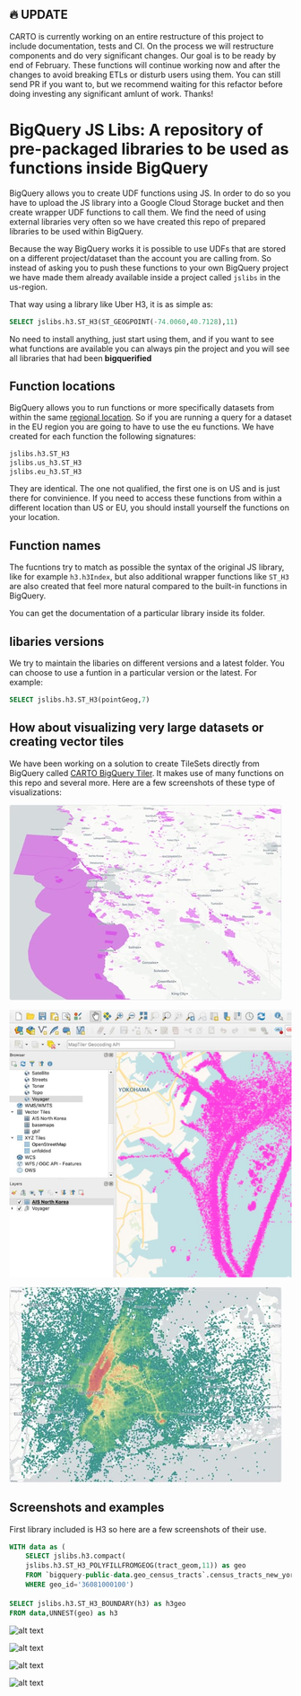 ## 🔥 UPDATE ##

CARTO is currently working on an entire restructure of this project to include documentation, tests and CI. On the process we will restructure components and do very significant changes. Our goal is to be ready by end of February. These functions will continue working now and after the changes to avoid breaking ETLs or disturb users using them. You can still send PR if you want to, but we recommend waiting for this refactor before doing investing any significant amlunt of work. Thanks!

# BigQuery JS Libs: A repository of pre-packaged libraries to be used as functions inside BigQuery

BigQuery allows you to create UDF functions using JS. In order to do so you have to upload the JS library into a Google Cloud Storage bucket and then create wrapper UDF functions to call them. We find the need of using external libraries very often so we have created this repo of prepared libraries to be used within BigQuery.

Because the way BigQuery works it is possible to use UDFs that are stored on a different project/dataset than the account you are calling from. So instead of asking you to push these functions to your own BigQuery project we have made them already available inside a project called `jslibs` in the us-region.

That way using a library like Uber H3, it is as simple as:

``` sql
SELECT jslibs.h3.ST_H3(ST_GEOGPOINT(-74.0060,40.7128),11)
```

No need to install anything, just start using them, and if you want to see what functions are available you can always pin the project and you will see all libraries that had been **bigquerified**

## Function locations

BigQuery allows you to run functions or more specifically datasets from within the same [regional location](https://cloud.google.com/bigquery/docs/locations). So if you are running a query for a dataset in the EU region you are going to have to use the eu functions. We have created for each function the following signatures:

```
jslibs.h3.ST_H3
jslibs.us_h3.ST_H3
jslibs.eu_h3.ST_H3
```
They are identical. The one not qualified, the first one is on US and is just there for convinience. If you need to access these functions from within a different location than US or EU, you should install yourself the functions on your location. 

## Function names ##

The fucntions try to match as possible the syntax of the original JS library, like for example `h3.h3Index`, but also additional wrapper functions like `ST_H3` are also created that feel more natural compared to the built-in functions in BigQuery.

You can get the documentation of a particular library inside its folder.

## libaries versions ##

We try to maintain the libaries on different versions and a latest folder. You can choose to use a funtion in a particular version or the latest. For example:

``` sql
SELECT jslibs.h3.ST_H3(pointGeog,7)
```

## How about visualizing very large datasets or creating vector tiles ##

We have been working on a solution to create TileSets directly from BigQuery called [CARTO BigQuery Tiler](https://carto.com/bigquery/beta/). It makes use of many functions on this repo and several more. Here are a few screenshots of these type of visualizations:

![alt text](screenshots/protected-areas.d0a592e5.jpg)

![alt text](screenshots/external-tools-s.80d694f9.jpg)

![alt text](screenshots/taxi-trips.500de518.jpg)

## Screenshots and examples

First library included is H3 so here are a few screenshots of their use.

``` sql
WITH data as (
	SELECT jslibs.h3.compact(
  	jslibs.h3.ST_H3_POLYFILLFROMGEOG(tract_geom,11)) as geo 
  	FROM `bigquery-public-data.geo_census_tracts`.census_tracts_new_york 
  	WHERE geo_id='36081000100')

SELECT jslibs.h3.ST_H3_BOUNDARY(h3) as h3geo 
FROM data,UNNEST(geo) as h3
```
![alt text](screenshots/compat_census_tract.png)

![alt text](screenshots/kring_point.png)

![alt text](screenshots/polyfill_census_tract.png)

![alt text](screenshots/boundary.png)




